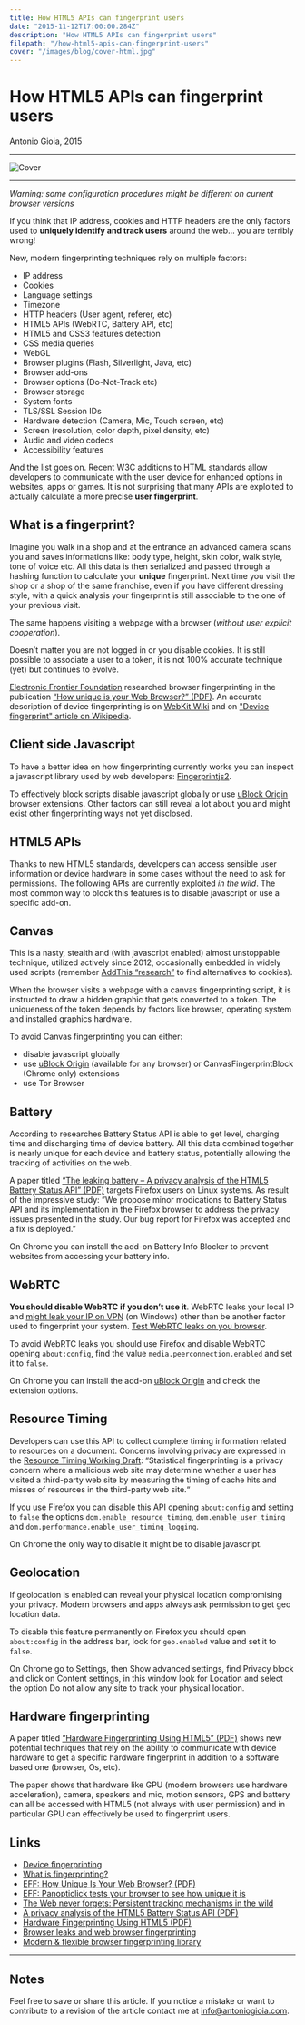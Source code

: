 ```yaml
---
title: How HTML5 APIs can fingerprint users
date: "2015-11-12T17:00:00.284Z"
description: "How HTML5 APIs can fingerprint users"
filepath: "/how-html5-apis-can-fingerprint-users"
cover: "/images/blog/cover-html.jpg"
---
```


How HTML5 APIs can fingerprint users
====================================

Antonio Gioia, 2015

***

![Cover](https://antoniogioia.com/images/blog/cover-html.jpg)

***

*Warning: some configuration procedures might be different on current browser versions*

If you think that IP address, cookies and HTTP headers are the only factors used to **uniquely identify and track users** around the web… you are terribly wrong!

New, modern fingerprinting techniques rely on multiple factors:

* IP address
* Cookies
* Language settings
* Timezone
* HTTP headers (User agent, referer, etc)
* HTML5 APIs (WebRTC, Battery API, etc)
* HTML5 and CSS3 features detection
* CSS media queries
* WebGL
* Browser plugins (Flash, Silverlight, Java, etc)
* Browser add-ons
* Browser options (Do-Not-Track etc)
* Browser storage
* System fonts
* TLS/SSL Session IDs
* Hardware detection (Camera, Mic, Touch screen, etc)
* Screen (resolution, color depth, pixel density, etc)
* Audio and video codecs
* Accessibility features

And the list goes on. Recent W3C additions to HTML standards allow developers to communicate with the user device for enhanced options in websites, apps or games. It is not surprising that many APIs are exploited to actually calculate a more precise **user fingerprint**.

What is a fingerprint?
----------------------

Imagine you walk in a shop and at the entrance an advanced camera scans you and saves informations like: body type, height, skin color, walk style, tone of voice etc. All this data is then serialized and passed through a hashing function to calculate your **unique** fingerprint. Next time you visit the shop or a shop of the same franchise, even if you have different dressing style, with a quick analysis your fingerprint is still associable to the one of your previous visit.

The same happens visiting a webpage with a browser (*without user explicit cooperation*).

Doesn’t matter you are not logged in or you disable cookies. It is still possible to associate a user to a token, it is not 100% accurate technique (yet) but continues to evolve. 

[Electronic Frontier Foundation](https://www.eff.org) researched browser fingerprinting in the publication [“How unique is your Web Browser?” (PDF)](https://panopticlick.eff.org/static/browser-uniqueness.pdf). An accurate description of device fingerprinting is on [WebKit Wiki](https://trac.webkit.org/wiki/Fingerprinting) and on ["Device fingerprint" article on Wikipedia](https://en.wikipedia.org/wiki/Device_fingerprint).

Client side Javascript
----------------------

To have a better idea on how fingerprinting currently works you can inspect a javascript library used by web developers: [Fingerprintjs2](https://github.com/Valve/fingerprintjs2).

To effectively block scripts disable javascript globally or use [uBlock Origin](https://github.com/gorhill/uBlock) browser extensions. Other factors can still reveal a lot about you and might exist other fingerprinting ways not yet disclosed.

HTML5 APIs
----------

Thanks to new HTML5 standards, developers can access sensible user information or device hardware in some cases without the need to ask for permissions. The following APIs are currently exploited *in the wild*. The most common way to block this features is to disable javascript or use a specific add-on.

Canvas
------

This is a nasty, stealth and (with javascript enabled) almost unstoppable technique, utilized actively since 2012, occasionally embedded in widely used scripts (remember [AddThis “research”](https://venturebeat.com/2014/07/30/canvas-fingerprinting-is-tracking-you-and-you-dont-even-know-what-it-is) to find alternatives to cookies).

When the browser visits a webpage with a canvas fingerprinting script, it is instructed to draw a hidden graphic that gets converted to a token. The uniqueness of the token depends by factors like browser, operating system and installed graphics hardware.

To avoid Canvas fingerprinting you can either:

* disable javascript globally
* use [uBlock Origin](https://github.com/gorhill/uBlock) (available for any browser) or CanvasFingerprintBlock (Chrome only) extensions
* use Tor Browser

Battery
-------

According to researches Battery Status API is able to get level, charging time and discharging time of device battery. All this data combined together is nearly unique for each device and battery status, potentially allowing the tracking of activities on the web.

A paper titled [“The leaking battery – A privacy analysis of the HTML5 Battery Status API” (PDF)](https://eprint.iacr.org/2015/616.pdf) targets Firefox users on Linux systems. As result of the impressive study: ”We propose minor modications to Battery Status API and its implementation in the Firefox browser to address the privacy issues presented in the study. Our bug report for Firefox was accepted and a fix is deployed.”

On Chrome you can install the add-on Battery Info Blocker to prevent websites from accessing your battery info.

WebRTC
------

**You should disable WebRTC if you don’t use it**. WebRTC leaks your local IP and [might leak your IP on VPN](https://torrentfreak.com/huge-security-flaw-leaks-vpn-users-real-ip-addresses-150130) (on Windows) other than be another factor used to fingerprint your system. [Test WebRTC leaks on you browser](https://browserleaks.com/webrtc).

To avoid WebRTC leaks you should use Firefox and disable WebRTC opening `about:config`, find the value `media.peerconnection.enabled` and set it to `false`.

On Chrome you can install the add-on [uBlock Origin](https://github.com/gorhill/uBlock) and check the extension options.

Resource Timing
---------------

Developers can use this API to collect complete timing information related to resources on a document. Concerns involving privacy are expressed in the [Resource Timing Working Draft](https://www.w3.org/TR/resource-timing): “Statistical fingerprinting is a privacy concern where a malicious web site may determine whether a user has visited a third-party web site by measuring the timing of cache hits and misses of resources in the third-party web site.“

If you use Firefox you can disable this API opening `about:config` and setting to `false` the options `dom.enable_resource_timing`, `dom.enable_user_timing` and `dom.performance.enable_user_timing_logging`.

On Chrome the only way to disable it might be to disable javascript.

Geolocation
-----------

If geolocation is enabled can reveal your physical location compromising your privacy. Modern browsers and apps always ask permission to get geo location data.

To disable this feature permanently on Firefox you should open `about:config` in the address bar, look for `geo.enabled` value and set it to `false`.

On Chrome go to Settings, then Show advanced settings, find Privacy block and click on Content settings, in this window look for Location and select the option Do not allow any site to track your physical location.

Hardware fingerprinting
-----------------------

A paper titled [“Hardware Fingerprinting Using HTML5” (PDF)](http://arxiv.org/pdf/1503.01408v3) shows new potential techniques that rely on the ability to communicate with device hardware to get a specific hardware fingerprint in addition to a software based one (browser, Os, etc).

The paper shows that hardware like GPU (modern browsers use hardware acceleration), camera, speakers and mic,  motion sensors, GPS and battery can all be accessed with HTML5 (not always with user permission) and in particular GPU can effectively be used to fingerprint users.

Links
-----

* [Device fingerprinting](https://en.wikipedia.org/wiki/Device_fingerprint)
* [What is fingerprinting?](https://trac.webkit.org/wiki/Fingerprinting)
* [EFF: How Unique Is Your Web Browser? (PDF)](https://panopticlick.eff.org/static/browser-uniqueness.pdf)
* [EFF: Panopticlick tests your browser to see how unique it is](https://panopticlick.eff.org)
* [The Web never forgets: Persistent tracking mechanisms in the wild](https://securehomes.esat.kuleuven.be/~gacar/persistent)
* [A privacy analysis of the HTML5 Battery Status API (PDF)](https://eprint.iacr.org/2015/616.pdf)
* [Hardware Fingerprinting Using HTML5 (PDF)](http://arxiv.org/abs/1503.01408)
* [Browser leaks and web browser fingerprinting](http://browserleaks.com)
* [Modern & flexible browser fingerprinting library](https://github.com/Valve/fingerprintjs2)

***

Notes
-----

Feel free to save or share this article. If you notice a mistake or want to contribute to a revision of the article contact me at [info@antoniogioia.com](info@antoniogioia.com).